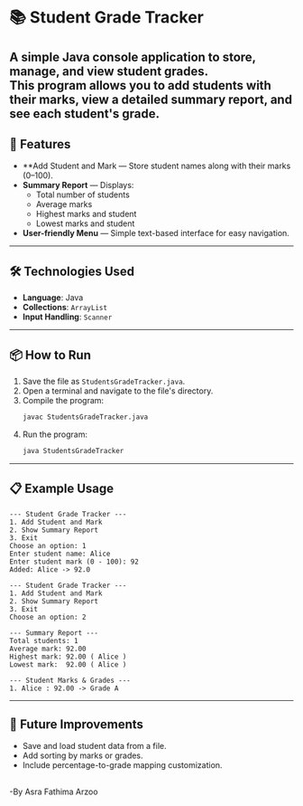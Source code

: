 # 📚 Student Grade Tracker

A simple Java console application to store, manage, and view student grades.  
This program allows you to add students with their marks, view a detailed summary report, and see each student's grade.
---

## 🚀 Features
- **Add Student and Mark — Store student names along with their marks (0–100).
- **Summary Report** — Displays:
  - Total number of students  
  - Average marks  
  - Highest marks and student  
  - Lowest marks and student  
- **User-friendly Menu** — Simple text-based interface for easy navigation.

---

## 🛠️ Technologies Used
- **Language**: Java
- **Collections**: `ArrayList`
- **Input Handling**: `Scanner`

---

## 📦 How to Run
1. Save the file as `StudentsGradeTracker.java`.
2. Open a terminal and navigate to the file's directory.
3. Compile the program:
   ```bash
   javac StudentsGradeTracker.java
   ```
4. Run the program:
   ```bash
   java StudentsGradeTracker
   ```

---

## 📋 Example Usage
```
--- Student Grade Tracker ---
1. Add Student and Mark
2. Show Summary Report
3. Exit
Choose an option: 1
Enter student name: Alice
Enter student mark (0 - 100): 92
Added: Alice -> 92.0

--- Student Grade Tracker ---
1. Add Student and Mark
2. Show Summary Report
3. Exit
Choose an option: 2

--- Summary Report ---
Total students: 1
Average mark: 92.00
Highest mark: 92.00 ( Alice )
Lowest mark:  92.00 ( Alice )

--- Student Marks & Grades ---
1. Alice : 92.00 -> Grade A

```

---

## 🔮 Future Improvements
- Save and load student data from a file.
- Add sorting by marks or grades.
- Include percentage-to-grade mapping customization.

  

##
-By Asra Fathima Arzoo


